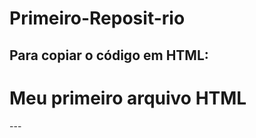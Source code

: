 # Primeiro-Reposit-rio

Para copiar o código em HTML:
---
<html>
<h1>Meu primeiro arquivo HTML</h1>
</html>
---
